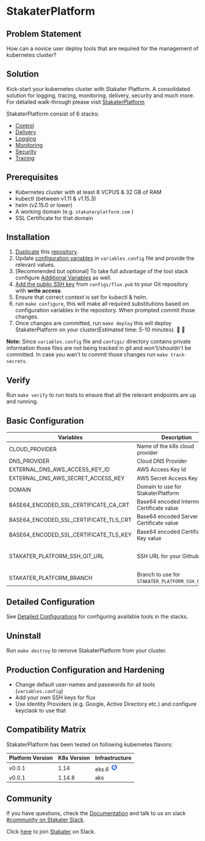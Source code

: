 # StakaterPlatform

## Problem Statement

How can a novice user deploy tools that are required for the management of kubernetes cluster?

## Solution

Kick-start your kubernetes cluster with Stakater Platform. A consolidated solution for logging, tracing, monitoring, delivery, security and much more. 
For detailed walk-through please visit [StakaterPlatform](https://playbook.stakater.com/content/stacks/stakaterplatform.html)

StakaterPlatform consist of 6 stacks:
- [Control](https://playbook.stakater.com/content/stacks/control.html)
- [Delivery](https://playbook.stakater.com/content/stacks/delivery.html)
- [Logging](https://playbook.stakater.com/content/stacks/logging.html)
- [Monitoring](https://playbook.stakater.com/content/stacks/monitoring.html)
- [Security](https://playbook.stakater.com/content/stacks/security.html)
- [Tracing](https://playbook.stakater.com/content/stacks/tracing.html)


## Prerequisites

- Kubernetes cluster with at least 8 VCPUS & 32 GB of RAM
- kubectl (between v1.11 & v1.15.3)
- helm (v2.15.0 or lower)
- A working domain (e.g. `stakaterplatform.com` ) 
- SSL Certificate for that domain

## Installation

1. [Duplicate](https://help.github.com/en/github/creating-cloning-and-archiving-repositories/duplicating-a-repository#mirroring-a-repository) this [repository](https://github.com/stakater/stakaterplatform).
2. Update [configuration variables](#Basic-Configuration) in `variables.config` file and provide the relevant values.
3. [Recommended but optional] To take full advantage of the tool stack configure [Additional Variables](docs/detailed-config.md) as well.
4. [Add the public SSH key](https://help.github.com/en/github/authenticating-to-github/adding-a-new-ssh-key-to-your-github-account) from `configs/flux.pub` to your Git repository with **write access**.
5. Ensure that correct context is set for kubectl & helm.
6. run `make configure`, this will make all required substitutions based on configuration variables in the repository. When prompted commit those changes.
7. Once changes are committed, run `make deploy` this will deploy StakaterPlatform on your cluster(Estimated time: 5-10 minutes). :confetti_ball: :confetti_ball:

**Note:** Since `variables.config` file and `configs/` directory contains private information those files are not being
 tracked in git and won't/shouldn't be committed. In case you wan't to commit those changes run `make track-secrets`.

## Verify

Run `make verify` to run tests to ensure that all the relevant endpoints are up and running.

## Basic Configuration
| Variables | Description | Default |  
|---|---|---|
| CLOUD_PROVIDER | Name of the k8s cloud provider | `nil` <br> (`aws` \| `azure`) |
| DNS_PROVIDER | Cloud DNS Provider | `aws` (Route53) |
| EXTERNAL_DNS_AWS_ACCESS_KEY_ID | AWS Access Key Id | `nil` |
| EXTERNAL_DNS_AWS_SECRET_ACCESS_KEY | AWS Secret Access Key | `nil` |
| DOMAIN | Domain to use for StakaterPlatform | `nil` |
| BASE64_ENCODED_SSL_CERTIFICATE_CA_CRT | Base64 encoded Intermediate Certificate value | `nil` |
| BASE64_ENCODED_SSL_CERTIFICATE_TLS_CRT | Base64 encoded Server Certificate value |`nil` |
| BASE64_ENCODED_SSL_CERTIFICATE_TLS_KEY | Base64 encoded Certificate Key value |`nil` |
| STAKATER_PLATFORM_SSH_GIT_URL | SSH URL for your Github repo. | `nil`<br>(e.g `git@github.com/stakater/StakaterPlatform.git`. Notice `:` is replaced with `/` in the URL ) |
| STAKATER_PLATFORM_BRANCH | Branch to use for `STAKATER_PLATFORM_SSH_GIT_URL` | `master` |

## Detailed Configuration

See [Detailed Configurations](docs/detailed-config.md) for configuring available tools in the stacks. 

## Uninstall

Run `make destroy` to remove StakaterPlatform from your cluster.

## Production Configuration and Hardening

- Change default user-names and passwords for all tools (`variables.config`)
- Add your own SSH keys for flux
- Use Identity Providers (e.g. Google, Active Directory etc.) and configure keyclaok to use that

## Compatibility Matrix

StakaterPlatform has been tested on following kubernetes flavors:

| Platform Version| K8s Version  | Infrastructure |
|---|---|---|
| v0.0.1 | 1.14 | eks.6 [![image](./images/rsz_eks.png)](https://aws.amazon.com/eks/) |
| v0.0.1 | 1.14.8 | aks |


## Community

If you have questions, check the [Documentation](https://playbook.stakater.com/content/stacks/stakaterplatform.html) and
 talk to us on slack [#community on Stakater Slack](https://stakater.slack.com/messages/community).
 
Click [here](https://slack-inviter.stakater.com) to join [Stakater](https://stakater.com) on Slack.
